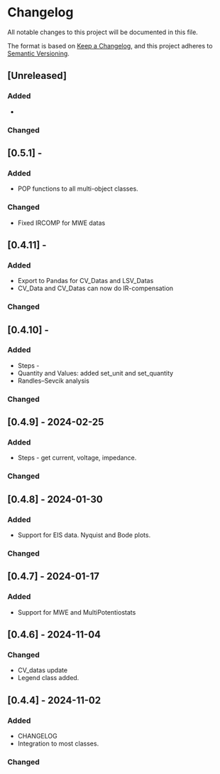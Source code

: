 # Changelog

All notable changes to this project will be documented in this file.

The format is based on [Keep a Changelog](https://keepachangelog.com/en/1.1.0/),
and this project adheres to [Semantic Versioning](https://semver.org/spec/v2.0.0.html).

## [Unreleased]
### Added
  - 
### Changed

## [0.5.1] - 
### Added
  - POP functions to all multi-object classes.
### Changed
  - Fixed IRCOMP for MWE datas

## [0.4.11] - 
### Added
  - Export to Pandas for CV_Datas and LSV_Datas
  - CV_Data and CV_Datas can now do IR-compensation
### Changed

## [0.4.10] - 
### Added
  - Steps -
  - Quantity and Values: added set_unit and set_quantity
  - Randles–Sevcik analysis
### Changed


## [0.4.9] - 2024-02-25
### Added
  - Steps - get current, voltage, impedance. 
### Changed

## [0.4.8] - 2024-01-30

### Added
  - Support for EIS data. Nyquist and Bode plots. 
### Changed

## [0.4.7] - 2024-01-17
### Added
  - Support for MWE and MultiPotentiostats

## [0.4.6] - 2024-11-04
### Changed
  - CV_datas update
  - Legend class added.

## [0.4.4] - 2024-11-02

### Added
  - CHANGELOG
  - Integration to most classes.
### Changed
